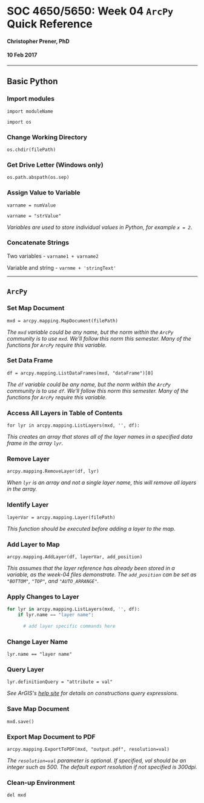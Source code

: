 # SOC 4650/5650: Week 04 `ArcPy` Quick Reference
#### Christopher Prener, PhD
#### 10 Feb 2017

---

## Basic Python
### Import modules
`import moduleName`

`import os`

### Change Working Directory
`os.chdir(filePath)`

### Get Drive Letter (Windows only)
`os.path.abspath(os.sep)`

### Assign Value to Variable
`varname = numValue`

`varname = "strValue"`

*Variables are used to store individual values in Python, for example `x = 2`.*

### Concatenate Strings

Two variables - `varname1 + varname2`

Variable and string - `varnme + 'stringText'`

---

## `ArcPy`
### Set Map Document
`mxd = arcpy.mapping.MapDocument(filePath)`

*The `mxd` variable could be any name, but the norm within the `ArcPy` community is to use `mxd`. We'll follow this norm this semester. Many of the functions for `ArcPy` require this variable.*

### Set Data Frame
`df = arcpy.mapping.ListDataFrames(mxd, "dataFrame")[0]`

*The `df` variable could be any name, but the norm within the `ArcPy` community is to use `df`. We'll follow this norm this semester. Many of the functions for `ArcPy` require this variable.*

### Access All Layers in Table of Contents
`for lyr in arcpy.mapping.ListLayers(mxd, '', df):`

*This creates an array that stores all of the layer names in a specified data frame in the array `lyr`.*

### Remove Layer
`arcpy.mapping.RemoveLayer(df, lyr)`

*When `lyr` is an array and not a single layer name, this will remove all layers in the array.*

### Identify Layer
`layerVar = arcpy.mapping.Layer(filePath)`

*This function should be executed before adding a layer to the map.*

### Add Layer to Map
`arcpy.mapping.AddLayer(df, layerVar, add_position)`

*This assumes that the layer reference has already been stored in a variable, as the week-04 files demonstrate. The `add_position` can be set as `"BOTTOM"`, `"TOP"`, and `"AUTO_ARRANGE"`.*

### Apply Changes to Layer
```python
for lyr in arcpy.mapping.ListLayers(mxd, '', df):
    if lyr.name == "layer name":
    
      # add layer specific commands here
```

### Change Layer Name
`lyr.name == "layer name"`

### Query Layer
`lyr.definitionQuery = "attribute = val"`

*See ArGIS's [help site](http://desktop.arcgis.com/en/arcmap/10.3/map/working-with-layers/building-a-query-expression.htm#GUID-C05F4A2C-0CE4-4629-A36C-EBCB22E1B7C9) for details on constructions query expressions.*

### Save Map Document
`mxd.save()`

### Export Map Document to PDF
`arcpy.mapping.ExportToPDF(mxd, "output.pdf", resolution=val)`

*The `resolution=val` parameter is optional. If specified, val should be an integer such as 500. The default export resolution if not specified is 300dpi.*

### Clean-up Environment
`del mxd`
